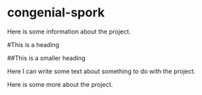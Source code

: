 # congenial-spork
Here is some information about the project.

#This is a heading

##This is a smaller heading

Here I can write some text about something to do with the project.

Here is some more about the project.
